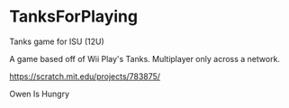 # TanksForPlaying
Tanks game for ISU (12U)

A game based off of Wii Play's Tanks. Multiplayer only across a network.



https://scratch.mit.edu/projects/783875/

Owen Is Hungry

